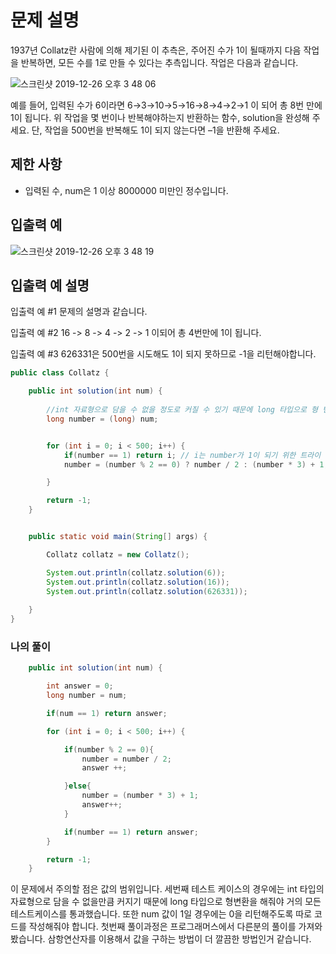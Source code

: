 # 문제 설명
1937년 Collatz란 사람에 의해 제기된 이 추측은, 주어진 수가 1이 될때까지 다음 작업을 반복하면, 모든 수를 1로 만들 수 있다는 추측입니다. 작업은 다음과 같습니다.

![스크린샷 2019-12-26 오후 3 48 06](https://user-images.githubusercontent.com/22395934/71462622-36eb0a00-27f7-11ea-9429-fca6957dae08.png)

예를 들어, 입력된 수가 6이라면 6→3→10→5→16→8→4→2→1 이 되어 총 8번 만에 1이 됩니다. 위 작업을 몇 번이나 반복해야하는지 반환하는 함수, solution을 완성해 주세요. 단, 작업을 500번을 반복해도 1이 되지 않는다면 –1을 반환해 주세요.


## 제한 사항
- 입력된 수, num은 1 이상 8000000 미만인 정수입니다.


## 입출력 예

![스크린샷 2019-12-26 오후 3 48 19](https://user-images.githubusercontent.com/22395934/71462623-36eb0a00-27f7-11ea-829b-4efa0c450018.png)

## 입출력 예 설명
입출력 예 #1
문제의 설명과 같습니다.

입출력 예 #2
16 -> 8 -> 4 -> 2 -> 1 이되어 총 4번만에 1이 됩니다.

입출력 예 #3
626331은 500번을 시도해도 1이 되지 못하므로 -1을 리턴해야합니다.


```java
public class Collatz {

    public int solution(int num) {
    
        //int 자료형으로 담을 수 없을 정도로 커질 수 있기 때문에 long 타입으로 형 변환
        long number = (long) num;


        for (int i = 0; i < 500; i++) {
            if(number == 1) return i; // i는 number가 1이 되기 위한 트라이 횟수를 나타냅니다. 
            number = (number % 2 == 0) ? number / 2 : (number * 3) + 1; // 삼항연산식을 사용해서 위의 공식을 조건에 따라 대입함.

        }

        return -1;
    }


    public static void main(String[] args) {

        Collatz collatz = new Collatz();

        System.out.println(collatz.solution(6));
        System.out.println(collatz.solution(16));
        System.out.println(collatz.solution(626331));
        
    }
}
```
### 나의 풀이
```java
    public int solution(int num) {

        int answer = 0;
        long number = num;

        if(num == 1) return answer;

        for (int i = 0; i < 500; i++) {

            if(number % 2 == 0){
                number = number / 2;
                answer ++;

            }else{
                number = (number * 3) + 1;
                answer++;
            }

            if(number == 1) return answer;
        }

        return -1;
    }

```


이 문제에서 주의할 점은 값의 범위입니다. 세번째 테스트 케이스의 경우에는 int 타입의 자료형으로 담을 수 없을만큼 커지기 때문에 long 타입으로 형변환을 해줘야
거의 모든 테스트케이스를 통과했습니다. 또한 num 값이 1일 경우에는 0을 리턴해주도록 따로 코드를 작성해줘야 합니다.
첫번째 풀이과정은 프로그래머스에서 다른분의 풀이를 가져와봤습니다. 삼항연산자를 이용해서 값을 구하는 방법이 더 깔끔한 방법인거 같습니다. 



